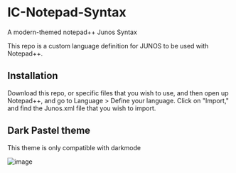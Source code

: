 # IC-Notepad-Syntax
A modern-themed notepad++ Junos Syntax

This repo is a custom language definition for JUNOS to be used with Notepad++.

## Installation
Download this repo, or specific files that you wish to use, and then open up Notepad++, and go to Language > Define your language. Click on "Import," and find the Junos.xml file that you wish to import.

## Dark Pastel theme
This theme is only compatible with darkmode

![image](https://user-images.githubusercontent.com/34004518/224954048-41d8931d-7b94-4a61-ac27-f1277121802a.png)

